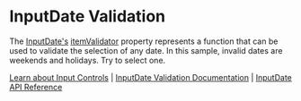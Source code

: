 InputDate Validation
====================

The [InputDate's](https://www.grapecity.com/wijmo/api/classes/wijmo_input.inputdate.html) [itemValidator](https://www.grapecity.com/wijmo/api/classes/wijmo_input.inputdate.html#itemvalidator) property represents a function that can be used to validate the selection of any date. In this sample, invalid dates are weekends and holidays. Try to select one.

[Learn about Input Controls](https://www.grapecity.com/wijmo/input-controls-javascript) | [InputDate Validation Documentation](https://www.grapecity.com/wijmo/docs/Topics/Input/InputDate/InputDate-Validation) | [InputDate API Reference](https://www.grapecity.com/wijmo/api/classes/wijmo_input.inputdate.html)